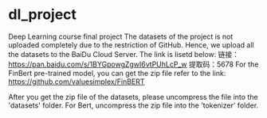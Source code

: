 # dl_project
Deep Learning course final project
The datasets of the project is not uploaded completely due to the restriction of GitHub. Hence, we upload all the datasets to the BaiDu Cloud Server. The link is lisetd below: 
链接：https://pan.baidu.com/s/1BYGpowgZgwI6vtPUhLcP_w 
提取码：5678 
For the FinBert pre-trained model, you can get the zip file refer to the link: https://github.com/valuesimplex/FinBERT

After you get the zip file of the datasets, please uncompress the file into the 'datasets' folder. For Bert, uncompress the zip file into the 'tokenizer' folder.

